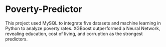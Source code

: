 # Poverty-Predictor
 This project used MySQL to integrate five datasets and machine learning in Python to analyze poverty rates. XGBoost outperformed a Neural Network, revealing education, cost of living, and corruption as the strongest predictors.
